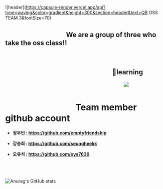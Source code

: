 

![header](https://capsule-render.vercel.app/api?type=waving&color=gradient&height=300&section=header&text=QB OSS TEAM 3&fontSize=70)

##   　　　　　   　　　　We are a group of three who take the oss class!!
<br>



<!--
**betrayedpeople/betrayedpeople** is a ✨ _special_ ✨ repository because its `README.md` (this file) appears on your GitHub profile.

Here are some ideas to get you started:

- 🔭 I’m currently working on ...
- 🌱 I’m currently learning ...
- 👯 I’m looking to collaborate on ...
- 🤔 I’m looking for help with ...
- 💬 Ask me about ...
- 📫 How to reach me: ...
- 😄 Pronouns: ...
- ⚡ Fun fact: ...
-->
##   　　　　　　　　　　　　　　  　　🌱learning
　　　　　　　　　　　　　　　　　　　　　　　　　　　<img src="https://img.shields.io/badge/Git-F05032?style=flat-square&logo=Git&logoColor=white"/>


#    　　　　　　　　Team member github account
+ __정우빈 : https://github.com/emptyfriendship__    
 
+ __강승희 : https://github.com/seungheekk__   
 
+ __오유석 : https://github.com/oys7636__    






<br> <br>
　　　　　　　　　　　　　　　　　　　　　　　　　　　　　　　　![Anurag's GitHub stats](https://github-readme-stats.vercel.app/api?username=betrayedpeople&show_icons=true&theme=radical)
